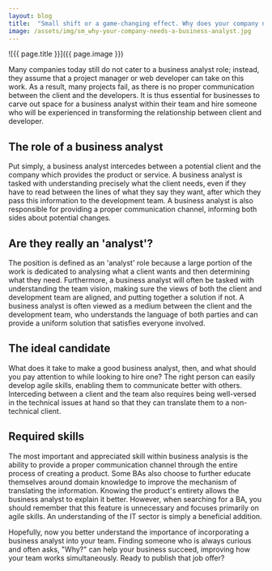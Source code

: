 ```yaml
---
layout: blog
title:  "Small shift or a game-changing effect. Why does your company need a business analyst?"
image: /assets/img/sm_why-your-company-needs-a-business-analyst.jpg
---
```


![{{ page.title }}]({{ page.image }})

Many companies today still do not cater to a business analyst role; instead, they assume that a project manager or web developer can take on this work. As a result, many projects fail, as there is no proper communication between the client and the developers. It is thus essential for businesses to carve out space for a business analyst within their team and hire someone who will be experienced in transforming the relationship between client and developer.

## The role of a business analyst
Put simply, a business analyst intercedes between a potential client and the company which provides the product or service. A business analyst is tasked with understanding precisely what the client needs, even if they have to read between the lines of what they say they want, after which they pass this information to the development team. A business analyst is also responsible for providing a proper communication channel, informing both sides about potential changes.

## Are they really an 'analyst'?
The position is defined as an 'analyst' role because a large portion of the work is dedicated to analysing what a client wants and then determining what they need. Furthermore, a business analyst will often be tasked with understanding the team vision, making sure the views of both the client and development team are aligned, and putting together a solution if not. A business analyst is often viewed as a medium between the client and the development team, who understands the language of both parties and can provide a uniform solution that satisfies everyone involved.

## The ideal candidate
What does it take to make a good business analyst, then, and what should you pay attention to while looking to hire one? The right person can easily develop agile skills, enabling them to communicate better with others. Interceding between a client and the team also requires being well-versed in the technical issues at hand so that they can translate them to a non-technical client.

## Required skills
The most important and appreciated skill within business analysis is the ability to provide a proper communication channel through the entire process of creating a product. Some BAs also choose to further educate themselves around domain knowledge to improve the mechanism of translating the information. Knowing the product's entirety allows the business analyst to explain it better. However, when searching for a BA, you should remember that this feature is unnecessary and focuses primarily on agile skills. An understanding of the IT sector is simply a beneficial addition.

Hopefully, now you better understand the importance of incorporating a business analyst into your team. Finding someone who is always curious and often asks, "Why?" can help your business succeed, improving how your team works simultaneously. Ready to publish that job offer?
